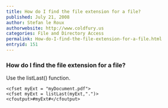 ```yaml
---
title: How do I find the file extension for a file?
published: July 21, 2008
author: Stefan le Roux
authorwebsite: http://www.coldfury.us
categories: File and Directory Access
permalink: How-do-I-find-the-file-extension-for-a-file.html
entryid: 151
---
```


<h3>How do I find the file extension for a file?</h3>

<p>
Use the listLast() function.
</p>

<pre><code class="language-markup">&lt;cfset myExt = &quot;myDocument.pdf&quot;&gt;
&lt;cfset myExt = listLast(myExt,&quot;.&quot;)&gt;
&lt;cfoutput&gt;#myExt#&lt;/cfoutput&gt;
</code></pre>



